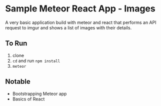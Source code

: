# Sample Meteor React App - Images

A very basic application build with meteor and react that performs an API request to imgur
and shows a list of images with their details.

## To Run
1. clone
2. `cd` and run `npm install`
3. `meteor`

## Notable
* Bootstrapping Meteor app
* Basics of React
